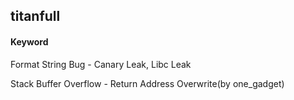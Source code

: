 ## titanfull
#### Keyword
Format String Bug - Canary Leak, Libc Leak

Stack Buffer Overflow - Return Address Overwrite(by one_gadget)
